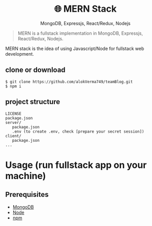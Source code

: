 <h1 align="center">
🌐 MERN Stack
</h1>
<p align="center">
MongoDB, Expressjs, React/Redux, Nodejs
</p>

<!-- <p align="center">
   <a href="https://github.com/alokVerma749/teamBlog.git">
      <img src="https://travis-ci.com/alokverma749/mern.svg?branch=master" />
   </a>
   <a href="https://github.com/alokverma749/mern/blob/master/LICENSE">
      <img src="https://img.shields.io/badge/License-MIT-green.svg" />
   </a>
   <a href="https://circleci.com/gh/alokverma749/mern">
      <img src="https://circleci.com/gh/alokverma749/mern.svg?style=svg" />
   </a>
</p> -->

> MERN is a fullstack implementation in MongoDB, Expressjs, React/Redux, Nodejs.

MERN stack is the idea of using Javascript/Node for fullstack web development.

## clone or download
```terminal
$ git clone https://github.com/alokVerma749/teamBlog.git
$ npm i
```

## project structure
```terminal
LICENSE
package.json
server/
   package.json
   .env (to create .env, check [prepare your secret session])
client/
   package.json
...
```

# Usage (run fullstack app on your machine)

## Prerequisites
- [MongoDB](https://gist.github.com/nrollr/9f523ae17ecdbb50311980503409aeb3)
- [Node](https://nodejs.org/en/download/) 
- [npm](https://nodejs.org/en/download/package-manager/)
